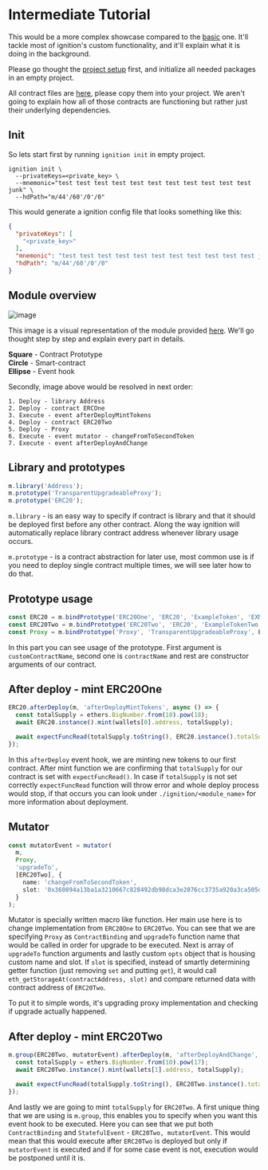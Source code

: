 # Intermediate Tutorial

This would be a more complex showcase compared to the [basic](./basic.md) one. It'll tackle most of ignition's custom
functionality, and it'll explain what it is doing in the background.

Please go thought the [project setup](./basic.md#project-setup) first, and initialize all needed packages in an empty
project.

All contract files are [here](../../example/intermediate/contracts), please copy them into your project. We aren't going
to explain how all of those contracts are functioning but rather just their underlying dependencies.

## Init

So lets start first by running `ignition init` in empty project.

```
ignition init \
  --privateKeys=<private_key> \
  --mnemonic="test test test test test test test test test test test junk" \
  --hdPath="m/44'/60'/0'/0"
```

This would generate a ignition config file that looks something like this:

```json
{
  "privateKeys": [
    "<private_key>"
  ],
  "mnemonic": "test test test test test test test test test test test junk",
  "hdPath": "m/44'/60'/0'/0"
}
```

## Module overview

![image](../images/intermediate.png)

This image is a visual representation of the module
provided [here](../../example/intermediate/deployment/root.module.ts). We'll go thought step by step and explain every
part in details.

**Square** - Contract Prototype<br>
**Circle** - Smart-contract<br>
**Ellipse** - Event hook

Secondly, image above would be resolved in next order:

```
1. Deploy - library Address
2. Deploy - contract ERCOne
3. Execute - event afterDeployMintTokens
4. Deploy - contract ERC20Two
5. Deploy - Proxy
6. Execute - event mutator - changeFromToSecondToken
7. Execute - event afterDeployAndChange
```

## Library and prototypes

```typescript
m.library('Address');
m.prototype('TransparentUpgradeableProxy');
m.prototype('ERC20');
```

`m.library` - is an easy way to specify if contract is library and that it should be deployed first before any other
contract. Along the way ignition will automatically replace library contract address whenever library usage occurs.

`m.prototype` - is a contract abstraction for later use, most common use is if you need to deploy single contract
multiple times, we will see later how to do that.

## Prototype usage

```typescript
const ERC20 = m.bindPrototype('ERC20One', 'ERC20', 'ExampleToken', 'EXMPL');
const ERC20Two = m.bindPrototype('ERC20Two', 'ERC20', 'ExampleTokenTwo', 'EXMPLTWO');
const Proxy = m.bindPrototype('Proxy', 'TransparentUpgradeableProxy', ERC20, wallets[0].address, []);
```

In this part you can see usage of the prototype. First argument is `customContractName`, second one is `contractName`
and rest are constructor arguments of our contract.

## After deploy - mint ERC20One

```typescript
ERC20.afterDeploy(m, 'afterDeployMintTokens', async () => {
  const totalSupply = ethers.BigNumber.from(10).pow(18);
  await ERC20.instance().mint(wallets[0].address, totalSupply);

  await expectFuncRead(totalSupply.toString(), ERC20.instance().totalSupply);
});
```

In this `afterDeploy` event hook, we are minting new tokens to our first contract. After mint function we are confirming
that `totalSupply` for our contract is set with `expectFuncRead()`. In case if `totalSupply` is not set
correctly `expectFuncRead` function will throw error and whole deploy process would stop, if that occurs you can look
under `./ignition/<module_name>` for more information about deployment.

## Mutator

```typescript
const mutatorEvent = mutator(
  m,
  Proxy,
  'upgradeTo',
  [ERC20Two], {
    name: 'changeFromToSecondToken',
    slot: '0x360894a13ba1a3210667c828492db98dca3e2076cc3735a920a3ca505d382bbc' // bytes32(uint256(keccak256("eip1967.proxy.implementation")) - 1)
  }
);
```

Mutator is specially written macro like function. Her main use here is to change implementation from `ERC20One`
to `ERC20Two`. You can see that we are specifying `Proxy` as `ContractBinding` and `upgradeTo` function name that
would be called in order for upgrade to be executed. Next is array of `upgradeTo` function arguments and lastly custom `opts`
object that is housing custom name and slot. If `slot` is specified, instead of smartly determining getter function
(just removing `set` and putting `get`), it would call `eth_getStorageAt(contractAddress, slot)` and compare returned
data with contract address of `ERC20Two`.

To put it to simple words, it's upgrading proxy implementation and checking if upgrade actually happened.

## After deploy - mint ERC20Two

```typescript
m.group(ERC20Two, mutatorEvent).afterDeploy(m, 'afterDeployAndChange', async () => {
  const totalSupply = ethers.BigNumber.from(10).pow(17);
  await ERC20Two.instance().mint(wallets[1].address, totalSupply);

  await expectFuncRead(totalSupply.toString(), ERC20Two.instance().totalSupply);
});
```

And lastly we are going to mint `totalSupply` for `ERC20Two`. A first unique thing that we are using is `m.group`, this
enables you to specify when you want this event hook to be executed. Here you can see that we put both `ContractBinding`
and `StatefulEvent` -  `ERC20Two, mutatorEvent`. This would mean that this would execute after `ERC20Two` is deployed
but only if `mutatorEvent` is executed and if for some case event is not, execution would be postponed until it is.


